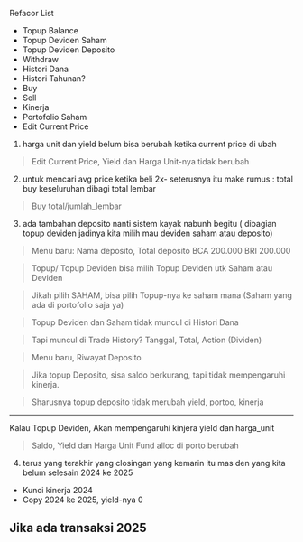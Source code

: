 Refacor List
- Topup Balance
- Topup Deviden Saham
- Topup Deviden Deposito
- Withdraw
- Histori Dana
- Histori Tahunan?
- Buy
- Sell
- Kinerja
- Portofolio Saham
- Edit Current Price

1. harga unit dan yield belum bisa berubah ketika current price di ubah 
> Edit Current Price, Yield dan Harga Unit-nya tidak berubah

2. ⁠untuk mencari avg price ketika beli 2x- seterusnya itu make rumus : total buy keseluruhan dibagi total lembar
> Buy total/jumlah_lembar

3. ⁠ada tambahan deposito nanti sistem kayak nabunh begitu ( dibagian topup deviden jadinya kita milih mau deviden saham atau deposito)

> Menu baru:
  Nama deposito, Total deposito
  BCA	         200.000
  BRI	         200.000

> Topup/ Topup Deviden bisa milih Topup Deviden utk Saham atau Deviden

> Jikah pilih SAHAM, bisa pilih Topup-nya ke saham mana (Saham yang ada di portofolio saja ya)

> Topup Deviden dan Saham tidak muncul di Histori Dana

> Tapi muncul di Trade History?
  Tanggal, Total, Action (Dividen)

> Menu baru, Riwayat Deposito

> Jika topup Deposito, sisa saldo berkurang, tapi tidak mempengaruhi kinerja.

> Sharusnya topup deposito tidak merubah yield, portoo, kinerja

----------

Kalau Topup Deviden,
Akan mempengaruhi kinjera
yield dan harga_unit

> Saldo, Yield dan Harga Unit
> Fund alloc di porto berubah

4. ⁠terus yang terakhir yang closingan yang kemarin itu mas den yang kita belum selesain 2024 ke 2025

- Kunci kinerja 2024
- Copy 2024 ke 2025, 
    yield-nya 0

Jika ada transaksi 2025
---



